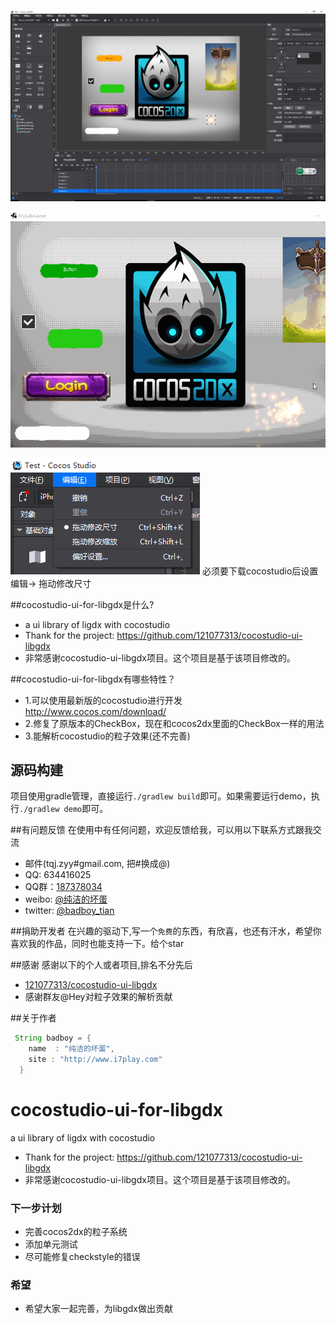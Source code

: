 
![](docs/screenshut_1.png)

![](docs/screenshut_4.gif)

![](docs/screenshut_3.png)
必须要下载cocostudio后设置 编辑-> 拖动修改尺寸

##cocostudio-ui-for-libgdx是什么?
* a ui library of ligdx with cocostudio
* Thank for the project: https://github.com/121077313/cocostudio-ui-libgdx
* 非常感谢cocostudio-ui-libgdx项目。这个项目是基于该项目修改的。

##cocostudio-ui-for-libgdx有哪些特性？

* 1.可以使用最新版的cocostudio进行开发 http://www.cocos.com/download/
* 2.修复了原版本的CheckBox，现在和cocos2dx里面的CheckBox一样的用法
* 3.能解析cocostudio的粒子效果(还不完善)

## 源码构建
项目使用gradle管理，直接运行`./gradlew build`即可。如果需要运行demo，执行`./gradlew demo`即可。

##有问题反馈
在使用中有任何问题，欢迎反馈给我，可以用以下联系方式跟我交流

* 邮件(tqj.zyy#gmail.com, 把#换成@)
* QQ: 634416025
* QQ群：[187378034](http://shang.qq.com/wpa/qunwpa?idkey=bbd0f15c6ba62dae8479d69dfcdce3816c18c684521b84a6ba4b7ce03a70d126)
* weibo: [@纯洁的坏蛋](http://weibo.com/mwplay)
* twitter: [@badboy_tian](https://twitter.com/badboy_tian)

##捐助开发者
在兴趣的驱动下,写一个`免费`的东西，有欣喜，也还有汗水，希望你喜欢我的作品，同时也能支持一下。给个star

##感谢
感谢以下的个人或者项目,排名不分先后

* [121077313/cocostudio-ui-libgdx](https://github.com/121077313/cocostudio-ui-libgdx)
* 感谢群友@Hey对粒子效果的解析贡献


##关于作者

```java
 String badboy = {
    name  : "纯洁的坏蛋",
    site : "http://www.i7play.com"
  }
```

# cocostudio-ui-for-libgdx
a ui library of ligdx with cocostudio

* Thank for the project: https://github.com/121077313/cocostudio-ui-libgdx
* 非常感谢cocostudio-ui-libgdx项目。这个项目是基于该项目修改的。



### 下一步计划
+ 完善cocos2dx的粒子系统
+ 添加单元测试
+ 尽可能修复checkstyle的错误

### 希望
+ 希望大家一起完善，为libgdx做出贡献
